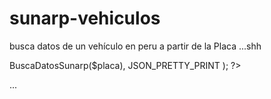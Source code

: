 # sunarp-vehiculos
busca datos de un vehículo en peru a partir de la Placa
...shh
<?php
    require ("curl.php");
    require ("sunarp.php");

    $search = new Sunarp();
    $placa="ABI453";
    header('Content-type: application/json');
    echo json_encode( $search->BuscaDatosSunarp($placa), JSON_PRETTY_PRINT );
?>
...
